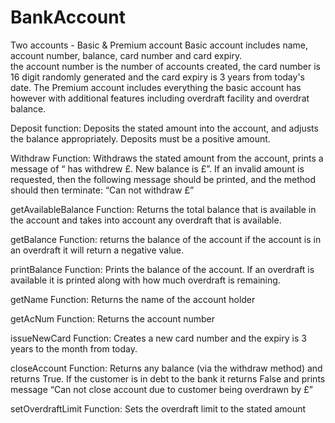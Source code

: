 # BankAccount

Two accounts - Basic & Premium account
Basic account includes name, account number, balance, card number and card expiry.  
the account number is the number of accounts created, the card number is 16 digit randomly generated and the card expiry is 3 years from today's date. 
The Premium account includes everything the basic account has however with additional features including overdraft facility and overdrat balance. 

Deposit function: 
Deposits the stated amount into the account, and adjusts the balance appropriately.
Deposits must be a positive amount.

Withdraw Function:
Withdraws the stated amount from the account, prints a message of “<Name> has withdrew £<amount>. New balance is £<amount>”.
If an invalid amount is requested, then the following message should be printed, and the method should then terminate: “Can not withdraw £<amount>”

getAvailableBalance Function:
Returns the total balance that is available in the account and takes into account any overdraft that is available.

getBalance Function:
returns the balance of the account if the account is in an overdraft it will return a negative value.

printBalance Function:
Prints the balance of the account. If an overdraft is available it is printed along with how much overdraft is remaining.

getName Function:
Returns the name of the account holder 

getAcNum Function:
Returns the account number

issueNewCard Function:
Creates a new card number and the expiry is 3 years to the month from today.

closeAccount Function:
Returns any balance (via the withdraw method) and returns True.
If the customer is in debt to the bank it returns False and prints message “Can not close account due to customer being overdrawn by £<amount>”

setOverdraftLimit Function:
Sets the overdraft limit to the stated amount
 
  
